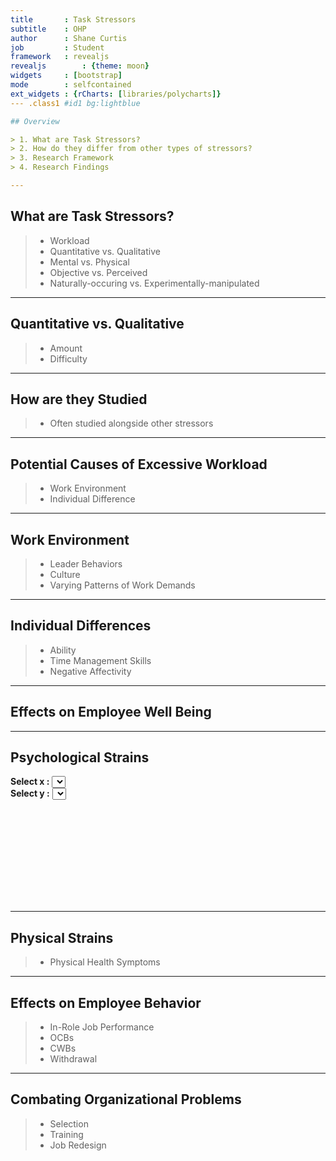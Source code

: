 ```yaml
---
title       : Task Stressors
subtitle    : OHP
author      : Shane Curtis
job         : Student
framework   : revealjs
revealjs		: {theme: moon}
widgets     : [bootstrap]   
mode        : selfcontained
ext_widgets	: {rCharts: [libraries/polycharts]}
--- .class1 #id1 bg:lightblue

## Overview

> 1. What are Task Stressors?
> 2. How do they differ from other types of stressors?
> 3. Research Framework
> 4. Research Findings

---
```


## What are Task Stressors?

> - Workload
>  - Quantitative vs. Qualitative
>  - Mental vs. Physical
>  - Objective vs. Perceived
>  - Naturally-occuring vs. Experimentally-manipulated

---

## Quantitative vs. Qualitative

> - Amount
> - Difficulty

---

## How are they Studied

> - Often studied alongside other stressors

---

## Potential Causes of Excessive Workload

> - Work Environment
> - Individual Difference

---

## Work Environment

> - Leader Behaviors
> - Culture
> - Varying Patterns of Work Demands

---

## Individual Differences

> - Ability
> - Time Management Skills
> - Negative Affectivity

---

## Effects on Employee Well Being

---

## Psychological Strains


<div id = 'chart1' class = 'rChart polycharts'></div>
<div class='container' ng-controller="DemoCtrl" ng-init="drawChart()">
  <div class='row'>
    <div class='span3'>
      <form class='well'>
        <label><b>Select  x :</b></label>
    		<select ng-model="opts.x.var" 
          ng-options="ctl for ctl in controls.x.values">   
    		</select><br>
        <label><b>Select  y :</b></label>
    		<select ng-model="opts.y.var" 
          ng-options="ctl for ctl in controls.y.values">   
    		</select><br>
      </form>
    </div>
    <div class='span8'>
      <div class="bs-docs-example">
        <div id='chart1' class='rChart '>
          <svg></svg>
        </div>
      </div>
    </div>
  </div>
</div>
<script type='text/javascript'>
function DemoCtrl($scope){
  $scope.chartParams = {
 "dom": "chart1",
"width":    700,
"height":    400,
"layers": [
 {
 "x": "Workload",
"y": "Anxiety",
"data": {
 "Workload": [ -0.7179, -0.89019, 2.4018, 1.5393, 1.6898, 0.86732, 1.5474, -0.81776, -1.4895, -0.46409, 0.5854, 1.1306, -0.41675, -1.8955, 1.1722, -0.48491, 0.90489, 1.3445, 0.15937, -1.5435, 0.80123, 0.2495, -1.3872, 0.16394, 0.45972, -0.74821, -1.719, 1.5324, -0.46223, 0.87651, 0.4659, -0.2114, -1.0811, 0.87406, -1.0793, -0.21769, -0.20637, 0.54336, -0.96838, 2.6412, -0.38678, 0.40376, -0.35824, -0.035516, -0.036852, 0.50599, 0.1964, -0.35422, 0.64686, -0.027361, -1.5832, -0.24039, -0.38288, 2.1657, 0.29777, -1.1734, -0.96063, -0.79652, -2.0283, 1.7446, -0.97811, -1.3811, -0.24879, -0.81129, 0.97948, 0.51603, 3.1573, -1.4813, -1.0265, -2.5859, 2.1251, -1.5669, 0.34271, -0.069291, 0.9298, -0.14459, 0.38893, -1.2146, -0.99055, -0.50379, 0.28929, -1.8588, -0.16108, -0.36697, 0.21839, -0.26101, 0.87423, -0.052799, -0.37797, -0.76593, -0.52714, -0.61206, -0.58152, 1.3105, 0.62854, -0.57006, 0.70528, 0.86237, -0.75166,  2.078, -1.2101, 0.44241, -0.24282, 1.0074, -0.90952, -1.2004, 0.68028, -0.3208, 0.21692, 1.7401, 0.22871, 0.76936, 0.98391, -0.081786, 0.74042, 1.3563, 0.18249, -1.6674, 0.11646, 1.3832, -1.0465, 0.68137, 0.26074, 0.40722, -1.0694, 0.2931, 1.4854, 0.063594, 0.36389, -0.26461, -1.2965, 1.0169, -0.14322, -0.11992, -0.067277, 0.80665, -1.2411, 0.39051, 1.5383, -0.63725, 0.17843, 1.2192, -0.32337, 0.25161, 0.86366, -0.68622, 0.61852, -2.4882, -1.1247, 0.51306, 0.037853, 0.49112, 0.18795, 1.2662, -2.1354, -0.074173, -0.89505, 1.6435, -0.91986, -0.34903, -1.8408, -3.8043e-05, 0.46267, -0.70048, -0.44182, 0.1894, -0.64619, 0.67803, 1.4539, -1.0885, 0.52919, -0.24035, 0.20456, -0.72442, -0.55947, 1.3257, -1.2047, -1.0098, 1.4233, 0.67815, 0.0093858, 0.10085, 0.69935, 1.0177, -0.1537, 0.33527, -0.44856, 1.4705, -0.72192, -0.25818, -0.049956, 0.083914, -0.77841, -0.34159, -0.94375, -1.1303, 0.15749, -0.63331, 0.047954, 0.87471 ],
"Anxiety": [ 0.9949, -0.47002,  1.059, 0.3587, 0.57862, 1.8743, -0.4871, -0.25218, 0.83878, 0.72648, -0.21499, 0.44237, -0.23018, 0.17845, -0.2256, 0.53653, 0.76853, 1.7121, -0.74009, -0.4578, -0.14127, 0.41159, -0.99761, 1.0771, -0.57631, -0.17191, -1.3843, 0.27393, -0.40657, 1.4028, 0.10984, 0.29283, -1.0682, 0.66472, 0.3627, -0.78379, 0.20728, 1.5849, -0.48751, 1.3944, 1.6952, 1.5323, -0.81641, 0.25457, 1.5634, -2.0475, -0.34464, 0.62452, -0.63449, 0.66898, -0.19754, -0.72495, -0.13559, 0.31255, 1.5187, 0.2981, -1.3021, -0.019309, -0.29448, 1.4441, -0.051228, 0.43697, -2.4965, -0.79409, 0.98553, -1.2371, 0.47975, -1.0719, -0.7741, -0.54572, -0.88708, 0.26694, 0.2425, 0.057574, 1.4748, -0.15351, -0.19219, 0.098731, -1.5289, -0.64512, 0.39696, -0.2361, -0.75195, 0.31353,   0.76, -0.47341, 0.83252, -1.4538, 0.27731, 0.042998, -1.3995, -1.2984, -0.64712, 0.8846, -1.4096, -1.316, -0.50622, -0.2962, 0.76495, 1.0348, -0.84875, 0.90828, 0.49676, 1.0273, 1.1677, -2.3352, -0.95973, 0.97689, 0.4312, 0.69458, -0.84263, -0.47821, -1.0079, 0.84576, 0.11509, 0.98921, -0.15188, -1.6105, -0.43489, -0.080082, -0.79758, 1.1356, 0.88008, 1.1105, 0.38696, 0.50825, 0.69893, 1.0512, 1.6733, 0.2954, -1.3699, 0.85847, 0.86481, -0.70551, -0.84977, -0.39069, -1.5375, -0.042164, -1.1213, 0.24188, -0.55938, 1.3514, 0.01857, -0.70482, 0.61005, -0.86915, 0.19596, -1.6331, -0.69642, 0.3374, -0.91435, 1.6279, -0.71824, 2.0323, -0.34964,  1.545, -1.4058, -0.16228, 1.1529, 0.45112, -1.9488, 0.31036, 0.90626, -1.8751, 0.27977, -2.7346, -0.21411, -1.1824, -0.35118, -0.10047, 1.4132, 0.47992, 0.88362, -1.1877, -0.13491, 0.3339, -1.9296, 0.04806, 1.1374, 1.7312, 1.8646, 0.41859, 1.0327, 0.91149, -0.10156, 1.8288, -2.9167, 1.0031, 0.21345, 0.08654, 0.58751, 1.3756, -2.5415, -1.1498, -0.95353, -1.2003, -0.66562, 0.12885, -0.22399, -0.0023155 ],
"Depression": [ -0.70324, -0.68927, -0.09059, 0.89776, 0.94556, 1.4683, 0.2054, 0.23385, 1.6222, 0.31477, 1.7254, 0.078784, 0.16101, 1.0575, 2.0221, -0.32434, -0.2406, 0.62011, 0.6627, -1.485, -0.074842, 0.29234, -0.46296, 0.71842, 1.2719, -2.7435, -1.0022, 0.9596, -0.74915, 1.1376, 1.7253, -0.20454, -0.10274, 0.50077, 0.016074, -0.41144, 0.16742, -1.3543, -0.2102, -0.4882, -0.10342, 0.65553, -1.1819, 1.4431, -0.41623, -2.6462, 0.84223, -0.093062, 0.033871, 2.0615, -0.69479, 1.1196, 1.4928, 1.6027, 1.1855, 0.14782, 0.78324, -0.011269, -0.62907, 0.099776, 2.0837, -1.1319, -1.2031, 0.37037, -1.1107, -2.3632, 1.3176, 0.89606, -0.9195, 0.26574, -0.39524, 0.21966, -0.48218, -0.13148, 1.9291, -0.25027, -0.69923, -0.81262, -1.0477, -0.59325, -0.057701, 0.46086, -1.0128, 0.44591, -1.2294, -0.82374, -0.030036, -1.6478, 0.29533, 0.11144, 1.1401, 0.23276, -0.46411, -0.70267, 1.3226, 0.047738, -1.0973, 0.9105, -0.14549, 0.23032, -0.082611, 1.8813, -0.51438, 0.53978, 0.31342, -1.2206, -0.33643, 0.50237, -0.29601, -0.34105, 0.12923, -1.7788, -0.51088, 0.76393, -0.74926,  1.826, -0.20534, -0.78048, -0.40724, -0.20102, -0.13337, -0.46331, 0.66426, 0.71999, 0.79284, 0.12998, -1.1509, -0.58432, 0.15791, 0.34973, -2.0004, 0.44518, -0.022016, -0.9923, -1.4766, 0.83082, -0.91884, 2.3074, 0.63001, 0.3908, -0.31068, 0.95326, 2.0566, 0.20655,  -1.09, -0.10837, -0.65503, -1.2615, -0.99822, -0.14632, -0.25575, 0.16588, -0.26707, -1.0389, -1.2316, -0.83569, -1.627, 1.2004, 0.022793, 0.084495, 0.42087, 0.040708, -0.39777, 0.39757, -0.081995, -2.3323, -0.29211, 1.0662, 1.1815, -0.44142, -0.74649, 0.84953, -0.87017, 0.78933, -1.3662, 1.2345, 0.015915, 0.80548, -0.86167, 2.0101, -0.026311, 0.39019, 1.4332, -0.061462, 1.8849, -0.42848, -2.0988, -0.14188, 0.46252, -0.39738, 2.1534, -1.8494, -0.63929, -1.8284, -0.49014, -1.283, -1.0744, 0.44642, 1.4096, 0.55652 ],
"Frustration": [ 0.34037, 0.21643, 0.68291, 0.60908, 1.2238, -0.1879, 0.16834, 1.9097, 0.41992, -0.79683, 0.29225, 0.72091, 0.13941, -1.3823, 1.2299, 0.85425, -0.94314, 2.0108, -0.62515, -1.0555, 0.94731, -0.087937, 1.7834, 0.38349, -0.54886, 0.30224, -1.7248, 1.2627, 0.10475, 0.0017732, 0.44436, -0.12663, -0.18952, 1.5414, 0.12388, -0.16191, 1.1637, 0.2143, -0.58201, 1.0553, 0.23543, -0.70961, -2.1217, -1.497, -0.24485, -1.087, 0.47705, -0.63304, 0.58785, -0.063789, -0.71768, 2.0739, 0.17044, 1.6788, 0.048128, -0.86256, -0.12961, -0.30557, -1.7394, 2.5697, -0.46675, 0.077639, 1.0195, -0.25257, 2.8162, 0.036951, 1.5719, -0.060509, 0.54841, -0.64397, 0.76101, -1.2479, 0.52335, 1.6057, 0.43816, -0.0072431, -0.26217, 0.46839, -0.72993, -1.3022, -0.71392, -1.0302, 1.9414, 0.059222, 1.1191, 0.02248, 0.6022, -0.49682, 0.50709, -0.1067, -0.87273, -0.71209, -0.24279, -0.3643, -1.0369, 0.28022, 0.29633, 0.25787, -1.5243, 2.3733, -1.0105, 0.98881, 0.70275, -0.42249, -0.6021, -0.18346, 0.071962, -0.41132, 0.12899, 1.4171, 0.14147, -0.91908, 0.14799, 1.1295, -0.95539, -0.4052, -0.31556, 0.60763, -0.31683, -0.65392, -1.5946, -0.61646, 0.52444, 1.9597, -3.3814, -0.22338, -0.42781, -0.85271,  0.679, -2.1893, -0.01015, -0.46784, -2.1685, 0.0099312, -0.53434, 0.1382, -0.66184, 1.1081, -0.36254, -1.4749, 1.8615, 0.40622, -0.43824, -0.47662, 0.23782, 0.37025, 0.53757, -0.52936, 0.78229, 0.24894, -1.3166, 0.054056, -1.5417, 0.66159, -1.359, 0.85703, 0.060288, 0.85192, -0.60033, -0.33398, -1.4068, -0.9461, 0.39124, -1.0192, 0.33233, 0.53188, -0.13423, 0.68292, -0.10439, -0.94425, -0.17254, -0.51113, 0.9843, -0.22882, -0.36398, 2.4602, -0.60599, -1.4943, 2.0073, 1.2897, 0.60454, -1.5388, 2.0938, 1.8551, -1.1272, -0.28136, -0.93901, 0.12063, 0.32997,  -1.44, -1.0131, 0.23433, -0.27018, -0.64253, -0.89241, -1.7823, 0.59821, 0.30366, -0.40458, -0.20048 ] 
},
"facet": null,
"type": "point" 
} 
],
"facet": [],
"guides": [],
"coord": [],
"id": "chart1" 
}
  _.each($scope.chartParams.layers, function(el){
    el.data = polyjs.data(el.data)
  })
      
  $scope.controls = {
 "x": {
 "name": "x",
"value": "Workload",
"values": [ "Workload", "Anxiety", "Depression", "Frustration" ],
"label": "Select  x :" 
},
"y": {
 "name": "y",
"value": "Anxiety",
"values": [ "Workload", "Anxiety", "Depression", "Frustration" ],
"label": "Select  y :" 
} 
}
  $scope.opts = $scope.chartParams.layers[0];
    
  $scope.drawChart = function(){
    $scope.chart = polyjs.chart($scope.chartParams)
	}

  $scope.updateChart = function(){
    $scope.chart.make($scope.chartParams)
	}
		
	$scope.$watch('opts', function(){
	  $scope.chartParams.layers[0] = $scope.opts;
	  $scope.updateChart();
	}, true)
}
</script>


---

## Physical Strains

> - Physical Health Symptoms 

---

## Effects on Employee Behavior

> - In-Role Job Performance
> - OCBs
> - CWBs
> - Withdrawal

---

## Combating Organizational Problems

> - Selection
> - Training
> - Job Redesign






